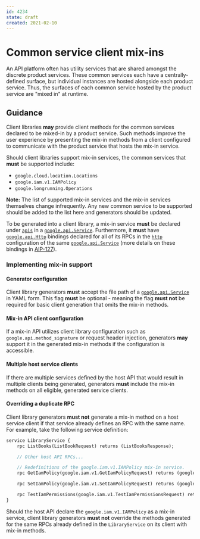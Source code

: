 ```yaml
---
id: 4234
state: draft
created: 2021-02-10
---
```


# Common service client mix-ins

An API platform often has utility services that are shared amongst the discrete
product services. These common services each have a centrally-defined surface,
but individual instances are hosted alongside each product service. Thus, the
surfaces of each common service hosted by the product service are "mixed in" at
runtime.


## Guidance

Client libraries **may** provide client methods for the common services declared
to be mixed-in by a product service. Such methods improve the user experience by
presenting the mix-in methods from a client configured to communicate with the
product service that hosts the mix-in service.

Should client libraries support mix-in services, the common services that
**must** be supported include:

- `google.cloud.location.Locations`
- `google.iam.v1.IAMPolicy`
- `google.longrunning.Operations`

**Note:** The list of supported mix-in services and the mix-in services
themselves change infrequently. Any new common service to be supported should be
added to the list here and generators should be updated.

To be generated into a client library, a mix-in service **must** be declared
under [`apis`] in a [`google.api.Service`]. Furthermore, it **must** have
[`google.api.Http`] bindings declared for all of its RPCs in the [`http`]
configuration of the same [`google.api.Service`] (more details on these bindings
in [AIP-127]).


### Implementing mix-in support

#### Generator configuration

Client library generators **must** accept the file path of a
[`google.api.Service`] in YAML form. This flag **must** be optional - meaning
the flag **must not** be required for basic client generation that omits the
mix-in methods.

#### Mix-in API client configuration

If a mix-in API utilizes client library configuration such as
`google.api.method_signature` or request header injection, generators **may**
support it in the generated mix-in methods if the configuration is accessible.

#### Multiple host service clients

If there are multiple services defined by the host API that would result in
multiple clients being generated, generators **must** include the mix-in
methods on all eligible, generated service clients.

#### Overriding a duplicate RPC

Client library generators **must not** generate a mix-in method on a host
service client if that service already defines an RPC with the same name. For
example, take the following service definition:

```proto
service LibraryService {
    rpc ListBooks(ListBookRequest) returns (ListBooksResponse);

    // Other host API RPCs...

    // Redefinitions of the google.iam.v1.IAMPolicy mix-in service.
    rpc GetIamPolicy(google.iam.v1.GetIamPolicyRequest) returns (google.iam.v1.Policy);

    rpc SetIamPolicy(google.iam.v1.SetIamPolicyRequest) returns (google.iam.v1.Policy);

    rpc TestIamPermissions(google.iam.v1.TestIamPermissionsRequest) returns (google.iam.v1.TestIamPermissionsResponse);
}
```

Should the host API declare the `google.iam.v1.IAMPolicy` as a mix-in service,
client library generators **must not** override the methods generated for the
same RPCs already defined in the `LibraryService` on its client with mix-in
methods.

[`apis`]: https://github.com/googleapis/googleapis/blob/master/google/api/service.proto#L96
[`google.api.Service`]: https://github.com/googleapis/googleapis/blob/master/google/api/service.proto
[`google.api.Http`]: https://github.com/googleapis/googleapis/blob/master/google/api/http.proto
[`http`]: https://github.com/googleapis/googleapis/blob/master/google/api/service.proto#L124
[AIP-127]: https://google.aip.dev/127